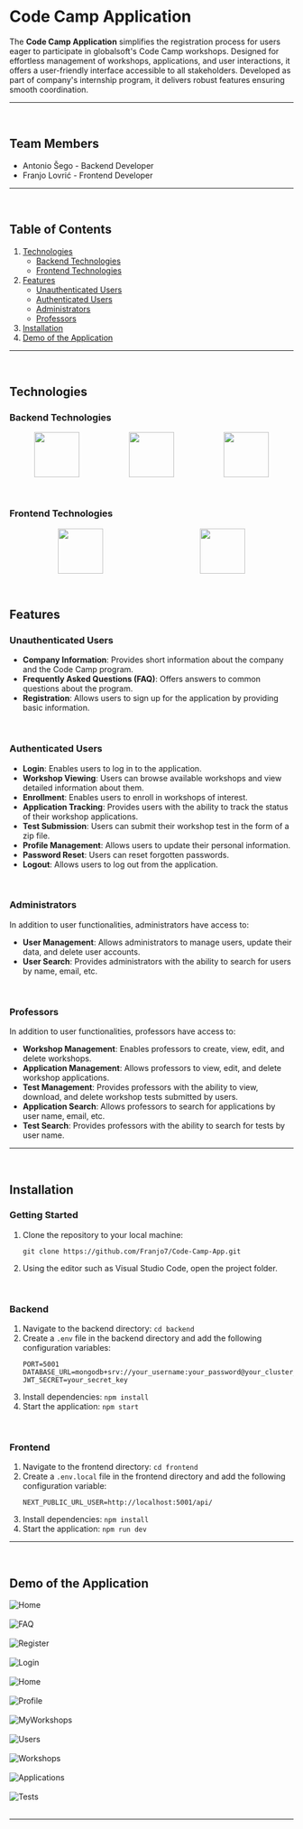 # Code Camp Application

The **Code Camp Application** simplifies the registration process for users eager to participate in globalsoft's Code Camp workshops. Designed for effortless management of workshops, applications, and user interactions, it offers a user-friendly interface accessible to all stakeholders. Developed as part of company's internship program, it delivers robust features ensuring smooth coordination.

---

&nbsp;

## Team Members

- Antonio Šego - Backend Developer
- Franjo Lovrić - Frontend Developer

---

&nbsp;

## Table of Contents

1. [Technologies](#technologies)
   - [Backend Technologies](#backend-technologies)
   - [Frontend Technologies](#frontend-technologies)
2. [Features](#features)
   - [Unauthenticated Users](#unauthenticated-users)
   - [Authenticated Users](#authenticated-users)
   - [Administrators](#administrators)
   - [Professors](#professors)
3. [Installation](#installation)
4. [Demo of the Application](#demo-of-the-application)

---

&nbsp;

## Technologies

### Backend Technologies

<div style="display: flex; justify-content: space-around;">
  <a href="https://nodejs.org/"><img src="https://upload.wikimedia.org/wikipedia/commons/thumb/d/d9/Node.js_logo.svg/200px-Node.js_logo.svg.png" style="width: auto; height: 80px;"></a>
  <a href="https://expressjs.com/"><img src="https://upload.wikimedia.org/wikipedia/commons/6/64/Expressjs.png" style="width: auto; height: 80px;"></a>
  <a href="https://www.mongodb.com/"><img src="https://webassets.mongodb.com/_com_assets/cms/mongodb_logo1-76twgcu2dm.png" style="width: auto; height: 80px;"></a>
</div>  

&nbsp;

### Frontend Technologies

<div style="display: flex; justify-content: space-around;">
  <a href="https://nextjs.org/"><img src="https://assets.vercel.com/image/upload/v1607554385/repositories/next-js/next-logo.png" style="width: auto; height: 80px;"></a>
  <a href="https://tailwindcss.com/"><img src="https://refactoringui.nyc3.digitaloceanspaces.com/tailwind-logo.svg" style="width: auto; height: 80px;"></a>
</div>

&nbsp;

## Features

### Unauthenticated Users

- **Company Information**: Provides short information about the company and the Code Camp program.
- **Frequently Asked Questions (FAQ)**: Offers answers to common questions about the program.
- **Registration**: Allows users to sign up for the application by providing basic information.

&nbsp;

### Authenticated Users

- **Login**: Enables users to log in to the application.
- **Workshop Viewing**: Users can browse available workshops and view detailed information about them.
- **Enrollment**: Enables users to enroll in workshops of interest.
- **Application Tracking**: Provides users with the ability to track the status of their workshop applications.
- **Test Submission**: Users can submit their workshop test in the form of a zip file.
- **Profile Management**: Allows users to update their personal information.
- **Password Reset**: Users can reset forgotten passwords.
- **Logout**: Allows users to log out from the application.

&nbsp;

### Administrators

In addition to user functionalities, administrators have access to:
- **User Management**: Allows administrators to manage users, update their data, and delete user accounts.
- **User Search**: Provides administrators with the ability to search for users by name, email, etc.

&nbsp;

### Professors

In addition to user functionalities, professors have access to:
- **Workshop Management**: Enables professors to create, view, edit, and delete workshops.
- **Application Management**: Allows professors to view, edit, and delete workshop applications.
- **Test Management**: Provides professors with the ability to view, download, and delete workshop tests submitted by users.
- **Application Search**: Allows professors to search for applications by user name, email, etc.
- **Test Search**: Provides professors with the ability to search for tests by user name.

---

&nbsp;

## Installation

### Getting Started

1. Clone the repository to your local machine: 
    ```
    git clone https://github.com/Franjo7/Code-Camp-App.git
    ```
2. Using the editor such as Visual Studio Code, open the project folder.

&nbsp;

### Backend

1. Navigate to the backend directory: `cd backend`
2. Create a `.env` file in the backend directory and add the following configuration variables:
   ```
   PORT=5001
   DATABASE_URL=mongodb+srv://your_username:your_password@your_cluster_url/your_database
   JWT_SECRET=your_secret_key
   ```
3. Install dependencies: `npm install`
4. Start the application: `npm start`

&nbsp;

### Frontend

1. Navigate to the frontend directory: `cd frontend`
2. Create a `.env.local` file in the frontend directory and add the following configuration variable:
   ```
   NEXT_PUBLIC_URL_USER=http://localhost:5001/api/
   ```
3. Install dependencies: `npm install`
4. Start the application: `npm run dev`

---

&nbsp;

## Demo of the Application

![Home](/frontend/public/Images/1-Home.png)<br><br>
![FAQ](/frontend/public/Images/2-FAQ.png)<br><br>
![Register](/frontend/public/Images/3-Register.png)<br><br>
![Login](/frontend/public/Images/4-Login.png)<br><br>
![Home](/frontend/public/Images/5-Home.png)<br><br>
![Profile](/frontend/public/Images/6-Profile.png)<br><br>
![MyWorkshops](/frontend/public/Images/7-MyWorkshops.png)<br><br>
![Users](/frontend/public/Images/8-Users.png)<br><br>
![Workshops](/frontend/public/Images/9-Workshops.png)<br><br>
![Applications](/frontend/public/Images/10-Applications.png)<br><br>
![Tests](/frontend/public/Images/11-Tests.png)<br><br>

---

&nbsp;